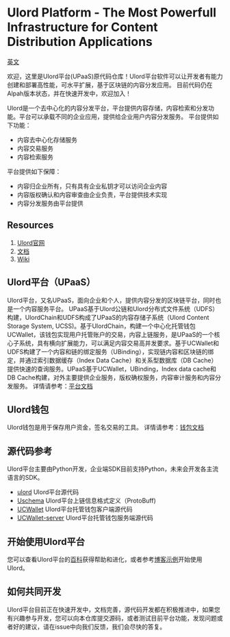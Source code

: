 # Ulord Platform - The Most Powerfull Infrastructure for Content Distribution Applications
[英文](./README.md)

欢迎，这里是Ulord平台(UPaaS)原代码仓库！Ulord平台软件可以让开发者有能力创建和部署高性能，可水平扩展，基于区块链的内容分发应用。
目前代码仍在Alpah版本状态，并在快速开发中，欢迎加入！

Ulord是一个去中心化的内容分发平台，平台提供内容存储，内容检索和分发功能。平台可以承载不同的企业应用，提供给企业用户内容分发服务。
平台提供如下功能：
- 内容去中心化存储服务
- 内容交易服务
- 内容检索服务

平台提供如下保障：
- 内容归企业所有，只有具有企业私钥才可以访问企业内容
- 内容版权确认和内容审查由企业负责，平台提供技术实现
- 内容分发服务由平台提供

## Resources
1. [Ulord官网](http://ulord.one)
2. [文档](https://github.com/UlordChain/documentation)
3. [Wiki](https://github.com/UlordChain/Ulord-platform/wiki)

## Ulord平台（UPaaS）
Ulord平台，又名UPaaS，面向企业和个人，提供内容分发的区块链平台，同时也是一个内容服务平台。
UPaaS基于Ulord公链和Ulord分布式文件系统（UDFS）构建，UlordChain和UDFS构成了UPaaS的内容存储子系统（Ulord Content Storage System, UCSS)。基于UlordChain，构建一个中心化托管钱包UCWallet，该钱包实现用户托管账户的交易，内容上链服务，是UPaaS的一个核心子系统，具有横向扩展能力，可以满足内容交易高并发要求。基于UCWallet和UDFS构建了一个内容和链的绑定服务（UBinding），实现链内容和区块链的绑定，并通过索引数据缓存（Index Data Cache）和关系型数据库（DB Cache）提供快速的查询服务。UPaaS基于UCWallet，UBinding，Index data cache和DB Cache构建，对外主要提供企业服务，版权确权服务，内容审计服务和内容分发服务。
详情请参考：[平台文档](doc/ulord_pass_zh.md)

## Ulord钱包
Ulord钱包是用于保存用户资金，签名交易的工具。
详情请参考：[钱包文档](doc/ulord_wallet_zh.md)

## 源代码参考
Ulord平台主要由Python开发，企业端SDK目前支持Python，未来会开发各主流语言的SDK。

- [ulord](./ulord) Ulord平台源代码
- [Uschema](./Uschema) Ulord平台上链信息格式定义（ProtoBuff)
- [UCWallet](./UCwallet) Ulord平台托管钱包客户端源代码
- [UCWallet-server](./UCWallet-server) Ulord平台托管钱包服务端源代码

## 开始使用Ulord平台
您可以查看Ulord平台的[百科](https://github.com/UlordChain/Ulord-platform/wiki)获得帮助和进化，或者参考[博客示例](https://github.com/UlordChain/ulord-blog-demo)开始使用Ulord。

## 如何共同开发
Ulord平台目前正在快速开发中，文档完善，源代码开发都在积极推进中，如果您有兴趣参与开发，您可以向本仓库提交源码，或者测试目前平台功能，发现问题或者好的建议，请在issue中向我们反馈，我们会尽快的答复。
